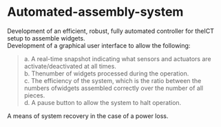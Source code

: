 # Automated-assembly-system
Development  of  an  efficient,  robust,  fully  automated  controller  for  theICT  setup  to assemble widgets. <br/>
Development of a graphical user interface to allow the following: </br>
<BLOCKQUOTE>
  a. A real-time  snapshot  indicating  what  sensors  and  actuators  are activate/deactivated at all times. <br/>
  b. Thenumber of widgets processed during the operation. </br>
  c. The efficiency of the system, which is the ratio between the numbers ofwidgets assembled correctly over the number of all pieces. <br/>
  d. A pause button to allow the system to halt operation. <br/>
</BLOCKQUOTE>
A means of system recovery in the case of a power loss. <br/>
  
